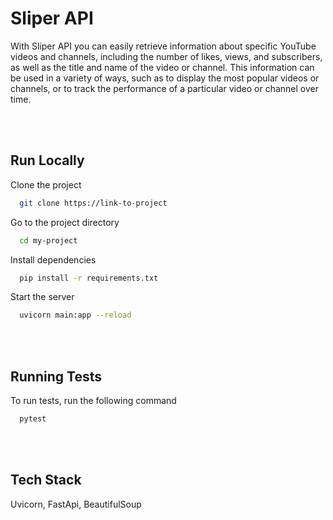 # Sliper API

With Sliper API you can easily retrieve information about specific YouTube videos and channels, including the number of likes, views, and subscribers, as well as the title and name of the video or channel. This information can be used in a variety of ways, such as to display the most popular videos or channels, or to track the performance of a particular video or channel over time.

<br/><br/>

## Run Locally

Clone the project

```bash
  git clone https://link-to-project
```

Go to the project directory

```bash
  cd my-project
```

Install dependencies

```bash
  pip install -r requirements.txt
```

Start the server

```bash
  uvicorn main:app --reload
```

<br/><br/>

## Running Tests

To run tests, run the following command

```bash
  pytest
```

<br/><br/>


## Tech Stack

Uvicorn, FastApi, BeautifulSoup